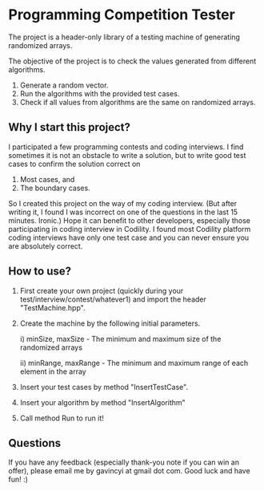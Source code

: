 # Programming Competition Tester

The project is a header-only library of a testing machine of generating randomized arrays.

The objective of the project is to check the values generated from different algorithms.

1. Generate a random vector.
2. Run the algorithms with the provided test cases.
3. Check if all values from algorithms are the same on randomized arrays.

## Why I start this project?

I participated a few programming contests and coding interviews. I find sometimes
it is not an obstacle to write a solution, but to write good test cases to confirm
the solution correct on 

1. Most cases, and
2. The boundary cases.

So I created this project on the way of my coding interview. (But after writing it, I
found I was incorrect on one of the questions in the last 15 minutes. Ironic.) Hope it
can benefit to other developers, especially those participating in coding interview in
Codility. I found most Codility platform coding interviews have only one test case and
you can never ensure you are absolutely correct.

## How to use?

1. First create your own project (quickly during your test/interview/contest/whatever1)
and import the header "TestMachine.hpp".

2. Create the machine by the following initial parameters.

    i) minSize, maxSize - The minimum and maximum size of the randomized arrays

    ii) minRange, maxRange - The minimum and maximum range of each element in the array

3. Insert your test cases by method "InsertTestCase".

4. Insert your algorithm by method "InsertAlgorithm"

5. Call method Run to run it!

## Questions

If you have any feedback (especially thank-you note if you can win an offer), please email me
by gavincyi at gmail dot com. Good luck and have fun! :)